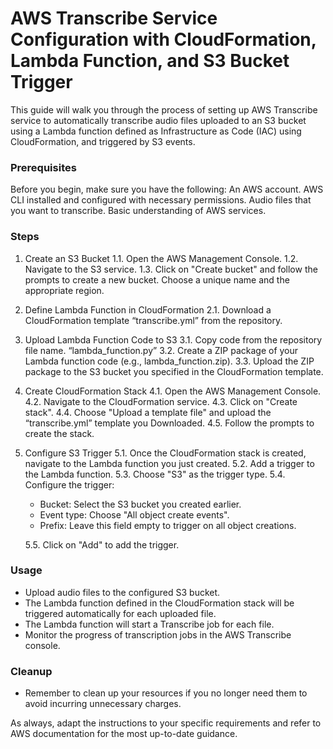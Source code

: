 # AWS Transcribe Service Configuration with CloudFormation, Lambda Function, and S3 Bucket Trigger

This guide will walk you through the process of setting up AWS Transcribe service to automatically transcribe audio files uploaded to an S3 bucket using a Lambda function defined as Infrastructure as Code (IAC) using CloudFormation, and triggered by S3 events.

### Prerequisites
Before you begin, make sure you have the following:
An AWS account.
AWS CLI installed and configured with necessary permissions.
Audio files that you want to transcribe.
Basic understanding of AWS services.
### Steps

1. Create an S3 Bucket
    1.1. Open the AWS Management Console.
    1.2. Navigate to the S3 service.
    1.3. Click on "Create bucket" and follow the prompts to create a new bucket. Choose a unique name and the appropriate region.

2. Define Lambda Function in CloudFormation
    2.1. Download a CloudFormation template “transcribe.yml” from the repository.

3. Upload Lambda Function Code to S3
    3.1. Copy code from the repository file name. “lambda_function.py”
    3.2. Create a ZIP package of your Lambda function code (e.g., lambda_function.zip).
    3.3. Upload the ZIP package to the S3 bucket you specified in the CloudFormation template.

4. Create CloudFormation Stack
    4.1. Open the AWS Management Console.
    4.2. Navigate to the CloudFormation service.
    4.3. Click on "Create stack".
    4.4. Choose "Upload a template file" and upload the “transcribe.yml” template you Downloaded.
    4.5. Follow the prompts to create the stack. 

5. Configure S3 Trigger
    5.1. Once the CloudFormation stack is created, navigate to the Lambda function you just created.
    5.2. Add a trigger to the Lambda function.
    5.3. Choose "S3" as the trigger type.
    5.4. Configure the trigger:
    - Bucket: Select the S3 bucket you created earlier.
    - Event type: Choose "All object create events".
    - Prefix: Leave this field empty to trigger on all object creations.
    
    5.5. Click on "Add" to add the trigger.
    
### Usage
- Upload audio files to the configured S3 bucket.
- The Lambda function defined in the CloudFormation stack will be triggered automatically for each uploaded file.
- The Lambda function will start a Transcribe job for each file.
- Monitor the progress of transcription jobs in the AWS Transcribe console.
### Cleanup
- Remember to clean up your resources if you no longer need them to avoid incurring unnecessary charges.

As always, adapt the instructions to your specific requirements and refer to AWS documentation for the most up-to-date guidance.








